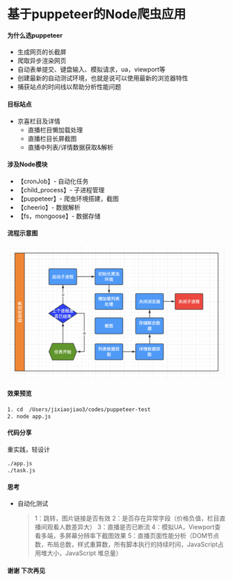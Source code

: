 # 基于puppeteer的Node爬虫应用

#### 为什么选puppeteer
* 生成网页的长截屏
* 爬取异步渲染网页
* 自动表单提交、键盘输入、模拟请求，ua，viewport等
* 创建最新的自动测试环境，也就是说可以使用最新的浏览器特性
* 捕获站点的时间线以帮助分析性能问题

#### 目标站点
* 京喜栏目及详情
    * 直播栏目懒加载处理
    * 直播栏目长屏截图
    * 直播中列表/详情数据获取&解析

#### 涉及Node模块
* 【cronJob】- 自动化任务
* 【child_process】- 子进程管理
* 【puppeteer】- 爬虫环境搭建，截图
* 【cheerio】- 数据解析
* 【fs，mongoose】- 数据存储

#### 流程示意图
![image](./docs/01.png)


#### 效果预览
```node
1. cd  /Users/jixiaojiao3/codes/puppeteer-test
2. node app.js
```
#### 代码分享
重实践，轻设计
```node
./app.js
./task.js
```

#### 思考
* 自动化测试
    > 1：跳转，图片链接是否有效
    > 2：是否存在异常字段（价格负值，栏目直播间观看人数差异大）
    > 3：直播是否已断流
    > 4：模拟UA，Viewport查看多端，多屏幕分辨率下截图效果
    > 5：直播页面性能分析（DOM节点数，布局总数，样式重算数，所有脚本执行的持续时间，JavaScript占用堆大小，JavaScript 堆总量）
#### 谢谢 下次再见

